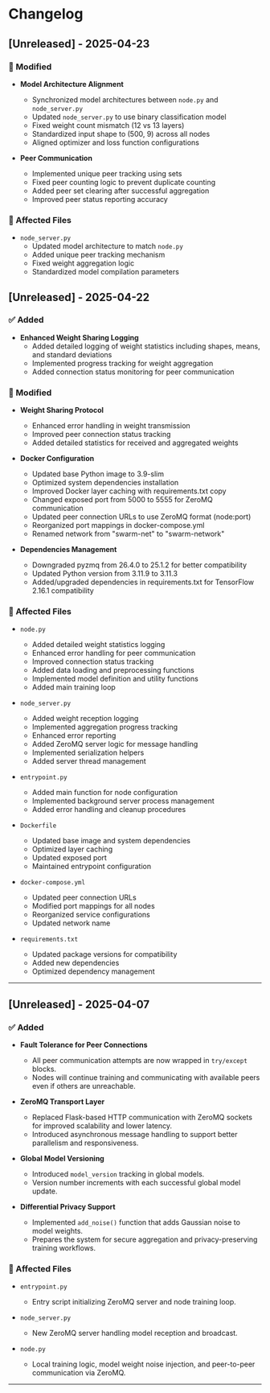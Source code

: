# Changelog

## [Unreleased] - 2025-04-23

### 🔧 Modified

- **Model Architecture Alignment**
  - Synchronized model architectures between `node.py` and `node_server.py`
  - Updated `node_server.py` to use binary classification model
  - Fixed weight count mismatch (12 vs 13 layers)
  - Standardized input shape to (500, 9) across all nodes
  - Aligned optimizer and loss function configurations

- **Peer Communication**
  - Implemented unique peer tracking using sets
  - Fixed peer counting logic to prevent duplicate counting
  - Added peer set clearing after successful aggregation
  - Improved peer status reporting accuracy

### 📁 Affected Files

- `node_server.py`
  - Updated model architecture to match `node.py`
  - Added unique peer tracking mechanism
  - Fixed weight aggregation logic
  - Standardized model compilation parameters

## [Unreleased] - 2025-04-22

### ✅ Added

- **Enhanced Weight Sharing Logging**
  - Added detailed logging of weight statistics including shapes, means, and standard deviations
  - Implemented progress tracking for weight aggregation
  - Added connection status monitoring for peer communication


### 🔧 Modified

- **Weight Sharing Protocol**
  - Enhanced error handling in weight transmission
  - Improved peer connection status tracking
  - Added detailed statistics for received and aggregated weights

- **Docker Configuration**
  - Updated base Python image to 3.9-slim
  - Optimized system dependencies installation
  - Improved Docker layer caching with requirements.txt copy
  - Changed exposed port from 5000 to 5555 for ZeroMQ communication
  - Updated peer connection URLs to use ZeroMQ format (node:port)
  - Reorganized port mappings in docker-compose.yml
  - Renamed network from "swarm-net" to "swarm-network"

- **Dependencies Management**
  - Downgraded pyzmq from 26.4.0 to 25.1.2 for better compatibility
  - Updated Python version from 3.11.9 to 3.11.3
  - Added/upgraded dependencies in requirements.txt for TensorFlow 2.16.1 compatibility

### 📁 Affected Files

- `node.py`
  - Added detailed weight statistics logging
  - Enhanced error handling for peer communication
  - Improved connection status tracking
  - Added data loading and preprocessing functions
  - Implemented model definition and utility functions
  - Added main training loop

- `node_server.py`
  - Added weight reception logging
  - Implemented aggregation progress tracking
  - Enhanced error reporting
  - Added ZeroMQ server logic for message handling
  - Implemented serialization helpers
  - Added server thread management

- `entrypoint.py`
  - Added main function for node configuration
  - Implemented background server process management
  - Added error handling and cleanup procedures

- `Dockerfile`
  - Updated base image and system dependencies
  - Optimized layer caching
  - Updated exposed port
  - Maintained entrypoint configuration

- `docker-compose.yml`
  - Updated peer connection URLs
  - Modified port mappings for all nodes
  - Reorganized service configurations
  - Updated network name

- `requirements.txt`
  - Updated package versions for compatibility
  - Added new dependencies
  - Optimized dependency management

---

## [Unreleased] - 2025-04-07

### ✅ Added

- **Fault Tolerance for Peer Connections**  
  - All peer communication attempts are now wrapped in `try/except` blocks.  
  - Nodes will continue training and communicating with available peers even if others are unreachable.

- **ZeroMQ Transport Layer**  
  - Replaced Flask-based HTTP communication with ZeroMQ sockets for improved scalability and lower latency.  
  - Introduced asynchronous message handling to support better parallelism and responsiveness.

- **Global Model Versioning**  
  - Introduced `model_version` tracking in global models.  
  - Version number increments with each successful global model update.

- **Differential Privacy Support**  
  - Implemented `add_noise()` function that adds Gaussian noise to model weights.  
  - Prepares the system for secure aggregation and privacy-preserving training workflows.

### 📁 Affected Files

- `entrypoint.py`  
  - Entry script initializing ZeroMQ server and node training loop.

- `node_server.py`  
  - New ZeroMQ server handling model reception and broadcast.

- `node.py`  
  - Local training logic, model weight noise injection, and peer-to-peer communication via ZeroMQ.

---
